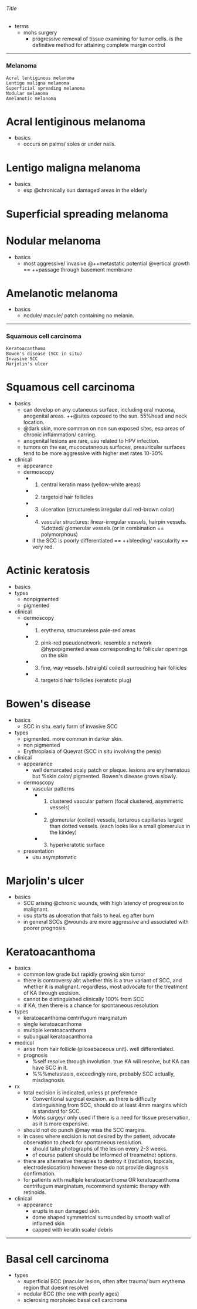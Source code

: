 ###### Title
- terms
    + mohs surgery
        * progressive removal of tissue examining for tumor cells. is the definitive method for attaining complete margin control

-----------------------------------------------
### Melanoma
    Acral lentiginous melanoma
    Lentigo maligna melanoma
    Superficial spreading melanoma
    Nodular melanoma
    Amelanotic melanoma

# Acral lentiginous melanoma
- basics
    + occurs on palms/ soles or under nails. 


# Lentigo maligna melanoma
- basics
    + esp @chronically sun damaged areas in the elderly


# Superficial spreading melanoma 


# Nodular melanoma
- basics
    + most aggressive/ invasive @++metastatic potential @vertical growth == ++passage through basement membrane

# Amelanotic melanoma
- basics
    + nodule/ macule/ patch containing no melanin.

----------------------------------------

### Squamous cell carcinoma
    Keratoacanthoma
    Bowen's disease (SCC in situ)
    Invasive SCC
    Marjolin's ulcer

# Squamous cell carcinoma
- basics   
    + can develop on any cutaneous surface, including oral mucosa, anogenital areas. ++@sites exposed to the sun. 55%head and neck location. 
    + @dark skin, more common on non sun exposed sites, esp areas of chronic inflammation/ carring. 
    + anogenital lesions are rare, usu related to HPV infection. 
    + tumors on the ear, mucocutaneous surfaces, preauricular surfaces tend to be more aggressive with higher met rates 10-30%
- clinical
    + appearance
    + dermoscopy
        * 1. central keratin mass (yellow-white areas)
        * 2. targetoid hair follicles
        * 3. ulceration (structureless irregular dull red-brown color)
        * 4. vascular structures: linear-irregular vessels, hairpin vessels. %dotted/ glomerular vessels (or in combination == polymorphous)
        * if the SCC is poorly differentiated == ++bleeding/ vascularity == very red. 
    

# Actinic keratosis
- basics
- types
    + nonpigmented
    + pigmented
- clinical
    + dermoscopy
        * 1. erythema, structureless pale-red areas
        * 2. pink-red pseudonetwork. resemble a network @hypopigmented areas corresponding to follicular openings on the skin
        * 3. fine, way vessels. (straight/ coiled) surroudning hair follicles
        * 4. targetoid hair follicles (keratotic plug)

# Bowen's disease
- basics
    + SCC in situ. early form of invasive SCC
- types
    + pigmented. more common in darker skin.
    + non pigmented
    + Erythroplasia of Queyrat (SCC in situ involving the penis)
- clinical
    + appearance
        * well demarcated scaly patch or plaque. lesions are erythematous but %skin color/ pigmented. Bowen's disease grows slowly. 
    + dermoscopy
        * vascular patterns
            - 1. clustered vascular pattern (focal clustered, asymmetric vessels)
            - 2. glomerular (coiled) vessels, torturous capillaries larged than dotted vessels. (each looks like a small glomerulus in the kindey)
            - 3. hyperkeratotic surface
    + presentation  
        * usu asymptomatic
 
# Marjolin's ulcer
- basics
    + SCC arising @chronic wounds, with high latency of progression to malignant. 
    + usu starts as ulceration that fails to heal. eg after burn 
    + in general SCCs @wounds are more aggressive and associated with poorer prognosis. 

# Keratoacanthoma
- basics
    + common low grade but rapidly growing skin tumor
    + there is controversy abt whether this is a true variant of SCC, and whether it is malignant. regardless, most advocate for the treatment of KA through excision.
    + cannot be distinguished clinically 100% from SCC
    + if KA, then there is a chance for spontaneous resolution
- types 
    + keratoacanthoma centrifugum marginatum
    + single keratoacanthoma
    + multiple keratoacanthoma
    + subungual keratoacanthoma
- medical
    + arise from hair follicle (pilosebaceous unit). well differentiated.
    + prognosis
        * %self resolve through involution. true KA will resolve, but KA can have SCC in it. 
        * %%%metastasis, exceedingly rare, probably SCC actually, misdiagnosis. 
- rx
    + total excision is indicated, unless pt preference
        * Conventional surgical excision. as there is difficulty distinguishing from SCC, should do at least 4mm margins which is standard for SCC.
        * Mohs surgeyr only used if there is a need for tissue preservation, as it is more expensive. 
    + should not do punch @may miss the SCC margins.
    + in cases where excision is not desired by the patient, advocate observation to check for spontaneous resolution.
        * should take photographs of the lesion every 2-3 weeks. 
        * of course patient should be informed of treametnet options.
    + there are alternative therapies to destroy it (radiation, topicals, electrodesiccation) however these do not provide diagnosis confirmation.
    + for patients with multiple keratoacanthoma OR keratoacanthoma centrifugum marginatum, recommend systemic therapy with retinoids. 
- clinical
    + appearance
        * erupts in sun damaged skin. 
        * dome shaped symmetrical surrounded by smooth wall of inflamed skin
        * capped with keratin scale/ debris



------------------------------------

# Basal cell carcinoma
- types
    + superficial BCC (macular lesion, often after trauma/ burn erythema region that doesnt resolve)
    + nodular BCC (the one with pearly ages)
    + sclerosing morphoiec basal cell carcinoma
